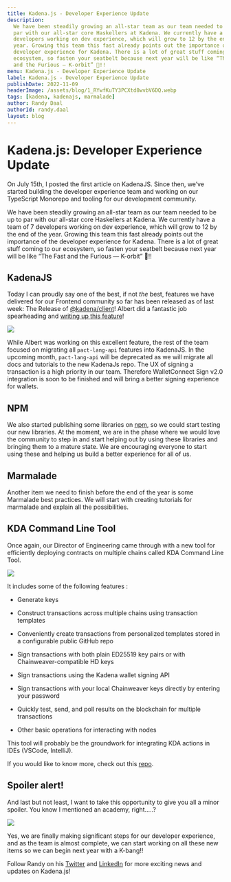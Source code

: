 ```yaml
---
title: Kadena.js - Developer Experience Update
description:
  We have been steadily growing an all-star team as our team needed to be up to
  par with our all-star core Haskellers at Kadena. We currently have a team of 7
  developers working on dev experience, which will grow to 12 by the end of the
  year. Growing this team this fast already points out the importance of the
  developer experience for Kadena. There is a lot of great stuff coming to our
  ecosystem, so fasten your seatbelt because next year will be like “The Fast
  and the Furious — K-orbit” 🚀!!
menu: Kadena.js - Developer Experience Update
label: Kadena.js - Developer Experience Update
publishDate: 2022-11-09
headerImage: /assets/blog/1_RYwfKuTY3PCXtd8wvbV6DQ.webp
tags: [kadena, kadenajs, marmalade]
author: Randy Daal
authorId: randy.daal
layout: blog
---
```


# Kadena.js: Developer Experience Update

On July 15th, I posted the first article on KadenaJS. Since then, we’ve started
building the developer experience team and working on our TypeScript Monorepo
and tooling for our development community.

We have been steadily growing an all-star team as our team needed to be up to
par with our all-star core Haskellers at Kadena. We currently have a team of 7
developers working on dev experience, which will grow to 12 by the end of the
year. Growing this team this fast already points out the importance of the
developer experience for Kadena. There is a lot of great stuff coming to our
ecosystem, so fasten your seatbelt because next year will be like “The Fast and
the Furious — K-orbit” 🚀!!

## KadenaJS

Today I can proudly say one of the best, if not _the_ best, features we have
delivered for our Frontend community so far has been released as of last week:
The Release of
[@kadena/client](https://github.com/kadena-community/kadena.js/blob/master/packages/libs/client/docs/launch-post.md)!
Albert did a fantastic job spearheading and
[writing up this feature](./release-of-kadena-client-interacting-with-the-kadena-blockchain-2022-11-04)!

![](/assets/blog/1_d1Zmnh7kZhJRMqdVGStaSA.webp)

While Albert was working on this excellent feature, the rest of the team focused
on migrating all `pact-lang-api` features into KadenaJS. In the upcoming month,
`pact-lang-api` will be deprecated as we will migrate all docs and tutorials to
the new KadenaJs repo. The UX of signing a transaction is a high priority in our
team. Therefore WalletConnect Sign v2.0 integration is soon to be finished and
will bring a better signing experience for wallets.

## NPM

We also started publishing some libraries on
[npm](https://www.npmjs.com/search?q=%40kadena), so we could start testing our
new libraries. At the moment, we are in the phase where we would love the
community to step in and start helping out by using these libraries and bringing
them to a mature state. We are encouraging everyone to start using these and
helping us build a better experience for all of us.

## Marmalade

Another item we need to finish before the end of the year is some Marmalade best
practices. We will start with creating tutorials for marmalade and explain all
the possibilities.

## KDA Command Line Tool

Once again, our Director of Engineering came through with a new tool for
efficiently deploying contracts on multiple chains called KDA Command Line Tool.

![](/assets/blog/1_u87NVDisJQy-Q06bLXftNw.gif)

It includes some of the following features :

- Generate keys

- Construct transactions across multiple chains using transaction templates

- Conveniently create transactions from personalized templates stored in a
  configurable public GitHub repo

- Sign transactions with both plain ED25519 key pairs or with
  Chainweaver-compatible HD keys

- Sign transactions using the Kadena wallet signing API

- Sign transactions with your local Chainweaver keys directly by entering your
  password

- Quickly test, send, and poll results on the blockchain for multiple
  transactions

- Other basic operations for interacting with nodes

This tool will probably be the groundwork for integrating KDA actions in IDEs
(VSCode, IntelliJ).

If you would like to know more, check out this
[repo](https://github.com/kadena-io/kda-tool).

## Spoiler alert!

And last but not least, I want to take this opportunity to give you all a minor
spoiler. You know I mentioned an academy, right…..?

![](/assets/blog/0__LGDxAT0n5-D-SDa.png)

Yes, we are finally making significant steps for our developer experience, and
as the team is almost complete, we can start working on all these new items so
we can begin next year with a K-bang!!

Follow Randy on his [Twitter](https://twitter.com/Randynamic_4) and
[LinkedIn](https://www.linkedin.com/in/randydaal/?originalSubdomain=nl) for more
exciting news and updates on Kadena.js!
